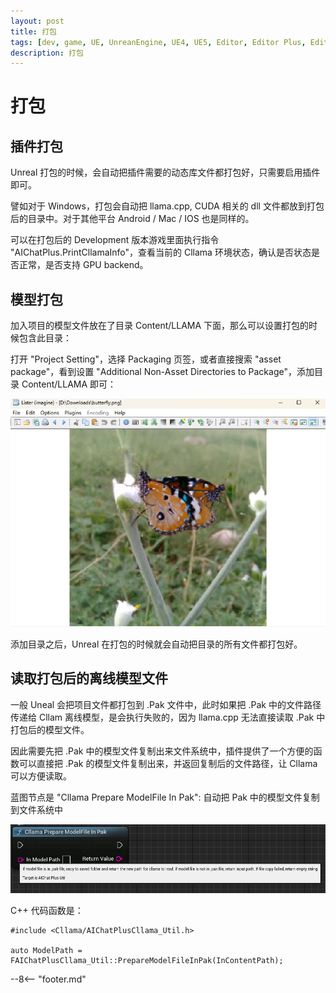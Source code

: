 ```yaml
---
layout: post
title: 打包
tags: [dev, game, UE, UnreanEngine, UE4, UE5, Editor, Editor Plus, Editor Plugin, AI Chat, Chatbot, Image Generation, OpenAI, Azure, Claude, Gemini, Ollama]
description: 打包
---
```

<meta property="og:title" content="UE 插件 AIChatPlus 使用说明 - Package 篇 - Get Started" />

# 打包

## 插件打包

Unreal 打包的时候，会自动把插件需要的动态库文件都打包好，只需要启用插件即可。

譬如对于 Windows，打包会自动把 llama.cpp, CUDA 相关的 dll 文件都放到打包后的目录中。对于其他平台 Android / Mac / IOS 也是同样的。

可以在打包后的 Development 版本游戏里面执行指令 "AIChatPlus.PrintCllamaInfo"，查看当前的 Cllama 环境状态，确认是否状态是否正常，是否支持 GPU backend。

## 模型打包

加入项目的模型文件放在了目录 Content/LLAMA 下面，那么可以设置打包的时候包含此目录：

打开 "Project Setting"，选择 Packaging 页签，或者直接搜索 "asset package"，看到设置 "Additional Non-Asset Directories to Package"，添加目录 Content/LLAMA 即可：

![](assets/img/2024-ue-aichatplus/usage/blueprint/openai_image_edit_6.png)

添加目录之后，Unreal 在打包的时候就会自动把目录的所有文件都打包好。


## 读取打包后的离线模型文件

一般 Uneal 会把项目文件都打包到 .Pak 文件中，此时如果把 .Pak 中的文件路径传递给 Cllam 离线模型，是会执行失败的，因为 llama.cpp 无法直接读取 .Pak 中打包后的模型文件。

因此需要先把 .Pak 中的模型文件复制出来文件系统中，插件提供了一个方便的函数可以直接把 .Pak 的模型文件复制出来，并返回复制后的文件路径，让 Cllama 可以方便读取。

蓝图节点是 "Cllama Prepare ModelFile In Pak": 自动把 Pak 中的模型文件复制到文件系统中

![guide bludprint](assets/img/2024-ue-aichatplus/guide_util_4.png)

C++ 代码函数是：

```
#include <Cllama/AIChatPlusCllama_Util.h>

auto ModelPath = FAIChatPlusCllama_Util::PrepareModelFileInPak(InContentPath);
```

--8<-- "footer.md"
